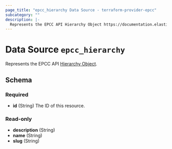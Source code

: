 ```yaml
---
page_title: "epcc_hierarchy Data Source - terraform-provider-epcc"
subcategory: ""
description: |-
  Represents the EPCC API Hierarchy Object https://documentation.elasticpath.com/commerce-cloud/docs/api/pcm/hierarchies/index.html#the-hierarchy-object.
---
```


# Data Source `epcc_hierarchy`

Represents the EPCC API [Hierarchy Object](https://documentation.elasticpath.com/commerce-cloud/docs/api/pcm/hierarchies/index.html#the-hierarchy-object).



## Schema

### Required

- **id** (String) The ID of this resource.

### Read-only

- **description** (String)
- **name** (String)
- **slug** (String)


